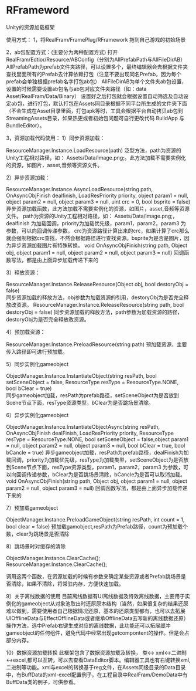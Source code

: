 # RFrameword
Unity的资源加载框架

使用方式：
1，将RealFram/FramePlug/RFramework 拖到自己游戏的初始场景

2，ab包配置方式：(主要分为两种配置方式)
   打开RealFram/Edtior/Resource/ABConfig（分别为AllPrefabPath与AllFileDirAB）
   AllPrefabPath为prefab文件夹路径，可以设置多个，最终编辑器会去根据文件夹查找里面所有的Prefab去计算依赖打包（注意不要出现同名Prefab，因为每个prefab会单独根据prefab名字打包ab包）
   AllFileDirAB为单个文件夹ab包设置，设置的时候需要设置ab包名与ab包对应文件夹路径（如：data  Asset/RealFram/Data/Binary）
   设置好之后打包就会根据设置自动筛选及自动设定ab包，进行打包，默认打包在Assets同目录根据不同平台所生成的文件夹下面（不会生成在Asset目录里面，打包apk等时，工具会根据平台自动拷贝ab包到StreamingAssets目录，如果热更或者初始包问题可自行更改代码 BuildApp  与   BundleEditor）。
   
3，资源加载代码使用：
  1）同步资源加载：
  
  ResourceManager.Instance.LoadResource<T>(path)  泛型方法，path为资源的Unity工程相对路径，如： Assets/Data/image.png;。此方法加载不需要实例化的资源，如图片，asset,音频等资源文件。
  
  2）异步资源加载：
  
  ResourceManager.Instance.AsyncLoadResource(string path, OnAsyncObjFinish dealfinish, LoadResPriority priority, object param1 = null, object param2 = null, object param3 = null, uint crc = 0, bool bsprite = false) 异步资源加载函数，此方法加载不需要实例化的资源，如图片，asset,音频等资源文件。 path为资源的Unity工程相对路径，如： Assets/Data/image.png;， dealfinish 为加载回调，priority为加载优先级，param1，param2，param3 为参数，可以向回调传递参数。 crc为资源路径计算出来的crc，如果计算了crc那么就会强制根据crc查找，不然会根据路径进行查找资源。bsprite为是否是图片，因为异步资源加载图片有特殊转换。
  void OnAsyncObjFinish(string path, Object obj, object param1 = null, object param2 = null, object param3 = null)
  回调函数写法，都是由上面异步加载传递下来的
  
  3）释放资源：
  
  ResourceManager.Instance.ReleaseResource(Object obj, bool destoryObj = false)  
  同步资源加载的释放方法，obj参数为加载资源的引用，destoryObj为是否完全释放改资源。
  ResourceManager.Instance.ReleaseResource(string path, bool destoryObj = false) 
  同步资源加载的释放方法，path参数为加载资源的路径，destoryObj为是否完全释放改资源。
  
  4）预加载资源：
  
  ResourceManager.Instance.PreloadResource(string path) 
  预加载资源，主要传入路径即可进行预加载。
  
  5）同步实例化gameobject
  
  ObjectManager.Instance.InstantiateObject(string resPath, bool setSceneObject = false, ResourceType resType = ResourceType.NONE, bool bClear = true)  
  同步gameobject加载，resPath为prefab路径，setSceneObject为是否放到Scene节点下面，resType资源类型，bClear为是否跳场景清除。
  
  6）异步实例化gameobject
  
  ObjectManager.Instance.InstantiateObjectAsync(string resPath, OnAsyncObjFinish dealFinish, LoadResPriority priority,
        ResourceType resType = ResourceType.NONE, bool setSceneObject = false,object param1 = null, 
        object param2 = null, object param3 = null, bool bClear = true, bool bCancle = true)
  异步gameobject加载，resPath为prefab路径，dealFinish为加载回调，priority为加载优先级，resType为加载类型，setSceneObject为是否放到Scene节点下面，resType资源类型，param1，param2，param3 为参数，可以向回调传递参数，bClear为是否跳场景清除，bCancle为是否可以取消加载。
  void OnAsyncObjFinish(string path, Object obj, object param1 = null, object param2 = null, object param3 = null)
  回调函数写法，都是由上面异步加载传递下来的
  
  7）预加载gameobject
  
  ObjectManager.Instance.PreloadGameObject(string resPath, int count = 1, bool clear = false)
  预加载gamobject,resPath为Prefab路径，count为预加载个数，clear为跳场景是否清除
  
  8）跳场景时对缓存的清除
  
  ObjectManager.Instance.ClearCache();
  ResourceManager.Instance.ClearCache();
  
  调用这两个函数，在资源加载的时候有参数来确定某些资源或者Prefab跳场景是否清除，如果不清除，将常驻内存，方便快速加载。
  
  9）关于离线数据的使用
  目前离线数据有UI离线数据及特效离线数据，主要用于实例化的gameobject从对象池取出时还原原本结构（当然，如果很复杂的结果还原难以做到，需要使用者自己根据情况还原，基本的还原类型都有，也可以去拓展UIOfflineData与EffectOfflineData或者继承OfflineData去写新的离线数据还原）
  操作方法，选中Prefab右键生成对应的离线数据，此功能还可以拓展缓冲gameobject的任何组件，避免代码中经常出现getcompontent的操作。但是会占部分内存。
  
  10）数据资源加载转换
  此框架包含了数据资源加载及转换， 类<-> xml<->二进制<->excel,都可以互转，可以去查看DataEditor脚本。编辑器工具也有右键转换xml,二进制等功能。xml与excel的转换基于reg文件，在Assets同级目录的Data目录中，有BuffData的xml-excel配置例子。在工程目录中RealFram/DemoData中有BuffData类的例子，可供参看。
  
  
  
   
